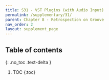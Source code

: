 ```yaml
---
title: S31 - VST Plugins (with Audio Input)
permalink: /supplementary/31/
parent: Chapter 8 - Retrospection on Groove
nav_order: 2
layout: supplement_page
---
```


## Table of contents
{: .no_toc .text-delta }

1. TOC
{:toc}